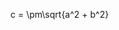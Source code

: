 <latexDisplay> c = \pm\sqrt{a^2 + b^2} </latexDisplay>

<script setup>
import latexDisplay from '../components/latexDisplay.vue'
</script>
